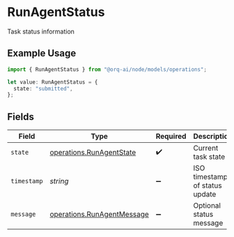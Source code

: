 # RunAgentStatus

Task status information

## Example Usage

```typescript
import { RunAgentStatus } from "@orq-ai/node/models/operations";

let value: RunAgentStatus = {
  state: "submitted",
};
```

## Fields

| Field                                                                    | Type                                                                     | Required                                                                 | Description                                                              |
| ------------------------------------------------------------------------ | ------------------------------------------------------------------------ | ------------------------------------------------------------------------ | ------------------------------------------------------------------------ |
| `state`                                                                  | [operations.RunAgentState](../../models/operations/runagentstate.md)     | :heavy_check_mark:                                                       | Current task state                                                       |
| `timestamp`                                                              | *string*                                                                 | :heavy_minus_sign:                                                       | ISO timestamp of status update                                           |
| `message`                                                                | [operations.RunAgentMessage](../../models/operations/runagentmessage.md) | :heavy_minus_sign:                                                       | Optional status message                                                  |